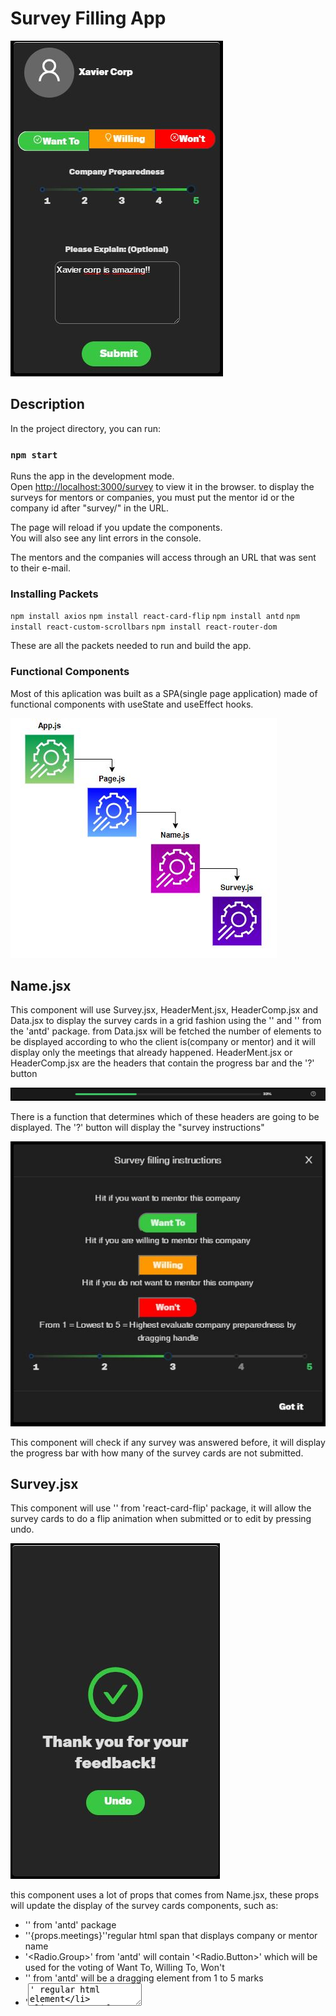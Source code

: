 # Survey Filling App

![This is a alt text.](./src/img/Survey.jpg "This is a sample image.")

## Description

In the project directory, you can run:

### `npm start`

Runs the app in the development mode.\
Open [http://localhost:3000/survey](http://localhost:3000/survey) to view it in the browser.
to display the surveys for mentors or companies, you must put the mentor id or the
company id after "survey/" in the URL.

The page will reload if you update the components.\
You will also see any lint errors in the console.

The mentors and the companies will access through an URL that was sent to their e-mail.

### Installing Packets
`npm install axios`
`npm install react-card-flip`
`npm install antd`
`npm install react-custom-scrollbars`
`npm install react-router-dom`

These are all the packets needed to run and build the app.

### Functional Components

Most of this aplication was built as a SPA(single page application) made of functional components
with useState and useEffect hooks.

![This is a alt text.](./src/img/Parenthood.JPG "This is a sample image.")

## Name.jsx

This component will use Survey.jsx, HeaderMent.jsx, HeaderComp.jsx and Data.jsx to display the survey cards in a grid fashion using the '<Row>' and '<Col>' from the 'antd' package.
from Data.jsx will be fetched the number of elements to be displayed according to who the client is(company or mentor) and it will display only the meetings
that already happened.
HeaderMent.jsx or HeaderComp.jsx are the headers that contain the progress bar and the '?' button

![This is a alt text.](./src/img/ProgressBar.JPG "This is a sample image.")

There is a function that determines which of these headers are going to be displayed.
The '?' button will display the "survey instructions"

![This is a alt text.](./src/img/Survey_Tutorial.JPG "This is a sample image.")

This component will check if any survey was answered before, it will display the progress bar with how many of the survey cards are not submitted.

## Survey.jsx

This component will use '<ReactCardFlip>' from 'react-card-flip' package, it will allow the survey cards to do a flip animation when submitted or to edit by pressing undo.

![This is a alt text.](./src/img/SurveySubmitted.jpg "This is a sample image.")

this component uses a lot of props that comes from Name.jsx, these props will update the display of the survey cards components, such as:
* '<Avatar>' from 'antd' package
* '<span>'{props.meetings}'</span>'regular html span that displays company or mentor name
* '<Radio.Group>' from 'antd' will contain '<Radio.Button>' which will be used for the voting of Want To, Willing To, Won't
* '<Slider>' from 'antd' will be a dragging element from 1 to 5 marks
* '<textarea>' regular html element
* '<Button>' from 'antd' will take care of the data submit and the undo
When you hit submit button, the card will flip showing the back of the survey card.

## Data.jsx
This uses axios package to get data from the endpoints.

## TutorialComp.jsx
This uses Modal from 'antd' and is displayed if the client represents a company

## TutorialMent.jsx
This uses Modal from 'antd' and is displayed if the client represents a mentor
